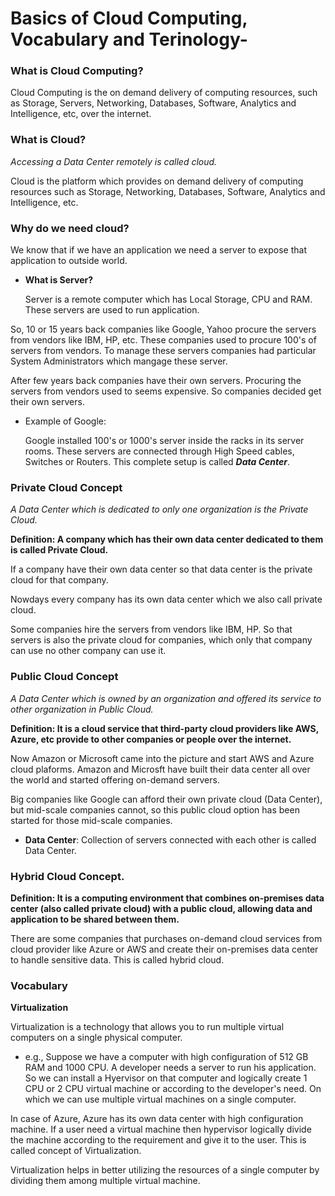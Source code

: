 # Basics of Cloud Computing, Vocabulary and Terinology-

### What is Cloud Computing?

Cloud Computing is the on demand delivery of computing resources, such as Storage, Servers, Networking, Databases, Software, Analytics and Intelligence, etc, over the internet.

### What is Cloud?

_Accessing a Data Center remotely is called cloud._

Cloud is the platform which provides on demand delivery of computing resources such as Storage, Networking, Databases, Software, Analytics and Intelligence, etc.

### Why do we need cloud?

We know that if we have an application we need a server to expose that application to outside world.

- **What is Server?**

  Server is a remote computer which has Local Storage, CPU and RAM. These servers are used to run application.

So, 10 or 15 years back companies like Google, Yahoo procure the servers from vendors like IBM, HP, etc. These companies used to procure 100's of servers from vendors. To manage these servers companies had particular System Administrators which mangage these server. 

After few years back companies have their own servers. Procuring the servers from vendors used to seems expensive. So companies decided get their own servers.

- Example of Google:

  Google installed 100's or 1000's server inside the racks in its server rooms. These servers are connected through High Speed cables, Switches or Routers. This complete setup is called **_Data Center_**.

### Private Cloud Concept

_A Data Center which is dedicated to only one organization is the Private Cloud._

**Definition: A company which has their own data center dedicated to them is called Private Cloud.**

If a company have their own data center so that data center is the private cloud for that company.

Nowdays every company has its own data center which we also call private cloud.

Some companies hire the servers from vendors like IBM, HP. So that servers is also the private cloud for companies, which only that company can use no other company can use it.

### Public Cloud Concept

_A Data Center which is owned by an organization and offered its service to other organization in Public Cloud._

**Definition: It is a cloud service that third-party cloud providers like AWS, Azure, etc provide to other companies or people over the internet.**

Now Amazon or Microsoft came into the picture and start AWS and Azure cloud plaforms. Amazon and Microsft have built their data center all over the world and started offering on-demand servers. 

Big companies like Google can afford their own private cloud (Data Center), but mid-scale companies cannot, so this public cloud option has been started for those mid-scale companies.

- **Data Center**: Collection of servers connected with each other is called Data Center.

### Hybrid Cloud Concept.

**Definition: It is a computing environment that combines on-premises data center (also called private cloud) with a public cloud, allowing data and application to be shared between them.**

There are some companies that purchases on-demand cloud services from cloud provider like Azure or AWS and create their on-premises data center to handle sensitive data. This is called hybrid cloud.

### Vocabulary

**Virtualization**

Virtualization is a technology that allows you to run multiple virtual computers on a single physical computer.

- e.g., Suppose we have a computer with high configuration of 512 GB RAM and 1000 CPU. A developer needs a server to run his application. So we can install a Hyervisor on that computer and logically create 1 CPU or 2 CPU virtual machine or according to the developer's need. On which we can use multiple virtual machines on a single computer.

In case of Azure,  Azure has its own data center with high configuration machine. If a user need a virtual machine then hypervisor logically divide the machine according to the requirement and give it to the user. This is called concept of Virtualization.

Virtualization helps in better utilizing the resources of a single computer by dividing them among multiple virtual machine.

